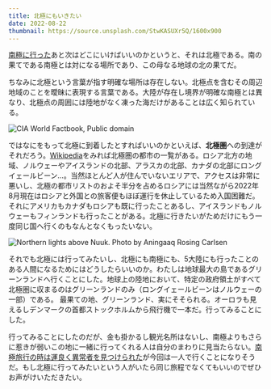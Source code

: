```yaml
---
title: 北極にもいきたい
date: 2022-08-22
thumbnail: https://source.unsplash.com/StwKASUXr5Q/1600x900
---
```


[南極に行った](/post/1641087425/)あと次はどこにいけばいいのかというと、それは北極である。南の果てである南極とは対になる場所であり、この母なる地球の北の果てだ。

ちなみに北極という言葉が指す明確な場所は存在しない。北極点を含むその周辺地域のことを曖昧に表現する言葉である。大陸が存在し境界が明確な南極とは異なり、北極点の周囲には陸地がなく凍った海だけがあることは広く知られている。

![CIA World Factbook, Public domain](https://upload.wikimedia.org/wikipedia/commons/thumb/9/9e/Arctic.svg/1200px-Arctic.svg.png)

ではなにをもって北極に到着したとすればいいのかといえば、**北極圏**への到達がそれだろう。[Wikipedia](https://ja.wikipedia.org/wiki/%E5%8C%97%E6%A5%B5%E5%9C%8F)をみれば北極圏の都市の一覧がある。ロシア北方の地域、ノルウェーやアイスランドの北部、アラスカの北部、カナダの北部にロングイェールビーン…。当然ほとんど人が住んでいないエリアで、アクセスは非常に悪いし、北極の都市リストのおよそ半分を占めるロシアには当然ながら2022年8月現在はロシアと外国との旅客便もほぼ運行を休止しているため入国困難だ。それにアメリカもカナダもロシアも既に行ったことあるし、アイスランドもノルウェーもフィンランドも行ったことがある。北極に行きたいがためだけにもう一度同じ国へ行くのもなんとなくもったいない。

![Northern lights above Nuuk. Photo by Aningaaq Rosing Carlsen](https://source.unsplash.com/StwKASUXr5Q/1600x900)

それでも北極には行ってみたいし、北極にも南極にも、5大陸にも行ったことのある人間になるためにはどうしたらいいのか。わたしは地球最大の島であるグリーンランドへ行くことにした。地球上の陸地において、特定の政府領土がすべて北極圏に収まるのはグリーンランドのみ（ロングイェールビーンはノルウェーの一部）である。
最果ての地、グリーンランド、実にそそられる。オーロラも見えるしデンマークの首都ストックホルムから飛行機で一本だ。行ってみることにした。

行ってみることにしたのだが、金も掛かるし観光名所はないし、南極よりもさらに惹きが弱いこの地に一緒に行ってくれる人は自分のまわりに見当たらない。[南極旅行の時は運良く異常者を見つけられた](/post/1615706385/)が今回は一人で行くことになりそうだ。もし北極に行ってみたいという人がいたら同じ旅程でなくてもいいのでぜひお声がけいただきたい。
